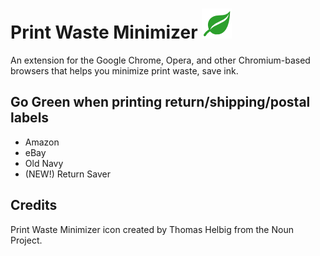 Print Waste Minimizer ![Print Waste Minimizer](/global/img/pwm-icon-48.png)
=======

An extension for the Google Chrome, Opera, and other Chromium-based browsers that helps you minimize print waste, save ink.


Go Green when printing return/shipping/postal labels
--------

* Amazon
* eBay
* Old Navy
* (NEW!) Return Saver


Credits
--------

Print Waste Minimizer icon created by Thomas Helbig from the Noun Project.
